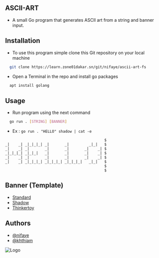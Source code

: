## ASCII-ART

*  A small Go program that generates ASCII art from a string and banner input. 


## Installation

 - To use this program simple clone this Git repository on your local machine

```bash
  git clone https://learn.zone01dakar.sn/git/nifaye/ascii-art-fs
```
-  Open a Terminal in the repo and install go packages
```bash
  apt install golang
```
## Usage
-  Run program using the next command
```bash
  go run . [STRING] [BANNER]
```
- Ex : ```go run . "HELLO" shadow | cat -e```

```
                                             $
_|    _| _|_|_|_| _|       _|         _|_|   $
_|    _| _|       _|       _|       _|    _| $
_|_|_|_| _|_|_|   _|       _|       _|    _| $
_|    _| _|       _|       _|       _|    _| $
_|    _| _|_|_|_| _|_|_|_| _|_|_|_|   _|_|   $
                                             $
                                             $
```
## Banner (Template)

 - [Standard](https://github.com/Nixa001/Ascii_Art/blob/main/banner/standard.txt)
 - [Shadow](https://github.com/Nixa001/Ascii_Art/blob/main/banner/shadow.txt)
 - [Thinkertoy](https://github.com/Nixa001/Ascii_Art/blob/main/banner/thinkertoy.txt)

## Authors

- [@nifaye](https://learn.zone01dakar.sn/git/nifaye)
- [@khthiam](https://learn.zone01dakar.sn/git/khthiam)


![Logo](https://go.dev/images/go-logo-white.svg)

